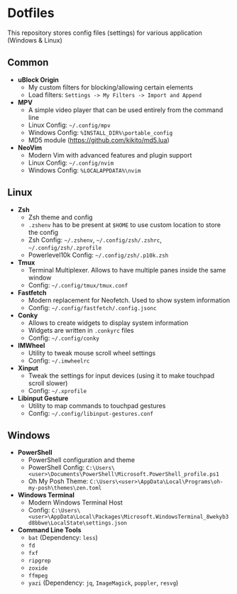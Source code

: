 # Dotfiles
This repository stores config files (settings) for various application (Windows & Linux)

## Common

- **uBlock Origin**
  - My custom filters for blocking/allowing certain elements
  - Load filters: `Settings -> My Filters -> Import and Append`
- **MPV**
  - A simple video player that can be used entirely from the command line
  - Linux Config: `~/.config/mpv`
  - Windows Config: `%INSTALL_DIR%\portable_config`
  - MD5 module (https://github.com/kikito/md5.lua)
- **NeoVim**
  - Modern Vim with advanced features and plugin support
  - Linux Config: `~/.config/nvim`
  - Windows Config: `%LOCALAPPDATA%\nvim`

## Linux

- **Zsh**
  - Zsh theme and config
  - `.zshenv` has to be present at `$HOME` to use custom location to store the config
  - Zsh Config: `~/.zshenv`, `~/.config/zsh/.zshrc`, `~/.config/zsh/.zprofile`
  - Powerlevel10k Config: `~/.config/zsh/.p10k.zsh`
- **Tmux**
  - Terminal Multiplexer. Allows to have multiple panes inside the same window
  - Config: `~/.config/tmux/tmux.conf`
- **Fastfetch**
  - Modern replacement for Neofetch. Used to show system information
  - Config: `~/.config/fastfetch/.config.jsonc`
- **Conky**
  - Allows to create widgets to display system information
  - Widgets are written in `.conkyrc` files
  - Config: `~/.config/conky`
- **IMWheel**
  - Utility to tweak mouse scroll wheel settings
  - Config: `~/.imwheelrc` 
- **Xinput**
  - Tweak the settings for input devices (using it to make touchpad scroll slower)
  - Config: `~/.xprofile`
- **Libinput Gesture**
  - Utility to map commands to touchpad gestures
  - Config: `~/.config/libinput-gestures.conf`

## Windows

- **PowerShell**
  - PowerShell configuration and theme
  - PowerShell Config: `C:\Users\<user>\Documents\PowerShell\Microsoft.PowerShell_profile.ps1`
  - Oh My Posh Theme: `C:\Users\<user>\AppData\Local\Programs\oh-my-posh\themes\zen.toml`
- **Windows Terminal**
  - Modern Windows Terminal Host
  - Config: `C:\Users\<user>\AppData\Local\Packages\Microsoft.WindowsTerminal_8wekyb3d8bbwe\LocalState\settings.json`
- **Command Line Tools**
  - `bat` (Dependency: `less`)
  - `fd`
  - `fxf`
  - `ripgrep`
  - `zoxide`
  - `ffmpeg`
  - `yazi` (Dependency: `jq`, `ImageMagick`, `poppler`, `resvg`)
